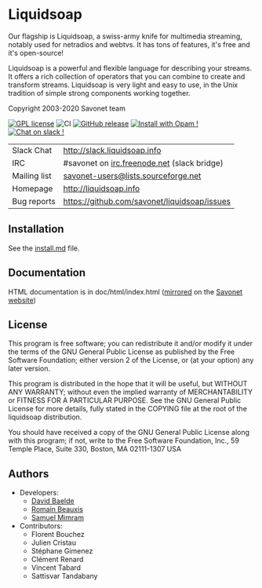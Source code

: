 Liquidsoap
==========

Our flagship is Liquidsoap, a swiss-army knife for multimedia streaming, notably
used for netradios and webtvs. It has tons of features, it's free and it's
open-source!

Liquidsoap is a powerful and flexible language for describing your streams. It
offers a rich collection of operators that you can combine to create and
transform streams. Liquidsoap is very light and easy to use, in the Unix
tradition of simple strong components working together.

Copyright 2003-2020 Savonet team

[![GPL license](https://img.shields.io/badge/License-GPL-green.svg)](https://github.com/savonet/liquidsoap/blob/master/COPYING)
![CI](https://github.com/savonet/liquidsoap/workflows/CI/badge.svg)
[![GitHub release](https://img.shields.io/github/release/savonet/liquidsoap.svg)](https://GitHub.com/savonet/liquidsoap/releases/)
[![Install with Opam !](https://img.shields.io/badge/Install%20with-Opam-1abc9c.svg)](http://opam.ocaml.org/packages/liquidsoap/)
[![Chat on slack !](https://img.shields.io/badge/Chat%20on-Slack-1a1f9c.svg)](http://slack.liquidsoap.info/)

|              |                                              |
| ------------ | -------------------------------------------- |
| Slack Chat   | http://slack.liquidsoap.info                 |
| IRC          | #savonet on [irc.freenode.net](https://freenode.net/) (slack bridge)  |
| Mailing list | savonet-users@lists.sourceforge.net          |
| Homepage     | http://liquidsoap.info                       |
| Bug reports  | https://github.com/savonet/liquidsoap/issues |

Installation
------------

See the [install.md](doc/content/install.md) file.

Documentation
-------------

HTML documentation is in doc/html/index.html
([mirrored](https://www.liquidsoap.info/doc.html) on the [Savonet
website](http://liquidsoap.info))

License
-------

This program is free software; you can redistribute it and/or modify it under
the terms of the GNU General Public License as published by the Free Software
Foundation; either version 2 of the License, or (at your option) any later
version.

This program is distributed in the hope that it will be useful, but WITHOUT ANY
WARRANTY; without even the implied warranty of MERCHANTABILITY or FITNESS FOR A
PARTICULAR PURPOSE.  See the GNU General Public License for more details, fully
stated in the COPYING file at the root of the liquidsoap distribution.

You should have received a copy of the GNU General Public License along with
this program; if not, write to the Free Software Foundation, Inc., 59 Temple
Place, Suite 330, Boston, MA 02111-1307 USA

Authors
-------

* Developers:
  * [David Baelde](http://www.lsv.fr/~baelde/)
  * [Romain Beauxis](https://github.com/toots)
  * [Samuel Mimram](http://www.mimram.fr)
* Contributors:
  * Florent   Bouchez
  * Julien    Cristau
  * Stéphane  Gimenez
  * Clément   Renard
  * Vincent   Tabard
  * Sattisvar Tandabany
